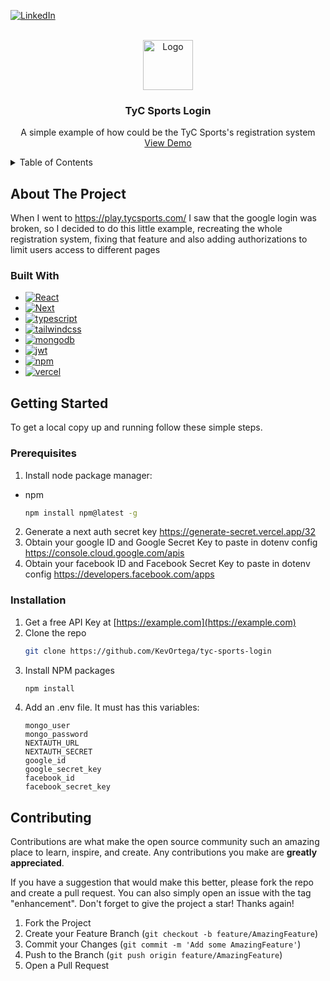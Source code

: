 [![LinkedIn][linkedin-shield]][linkedin-url]

<!-- PROJECT LOGO -->
<br />
<div align="center">
  <a href="https://github.com/othneildrew/Best-README-Template">
    <img src="https://media.tycsports.com/files/2020/03/06/90689/logo-tyc_416x234.jpg?v=1" alt="Logo" width="80" height="80">
  </a>

  <h3 align="center">TyC Sports Login</h3>

  <p align="center">
    A simple example of how could be the TyC Sports's registration system
    <br />
    <a href="https://tyc-sports-login.vercel.app/">View Demo</a>
  </p>
</div>

<!-- TABLE OF CONTENTS -->
<details>
  <summary>Table of Contents</summary>
  <ol>
    <li>
      <a href="#about-the-project">About The Project</a>
      <ul>
        <li><a href="#built-with">Built With</a></li>
      </ul>
    </li>
    <li>
      <a href="#getting-started">Getting Started</a>
      <ul>
        <li><a href="#prerequisites">Prerequisites</a></li>
        <li><a href="#installation">Installation</a></li>
      </ul>
    </li>
    <li><a href="#contributing">Contributing</a></li>
  </ol>
</details>

<!-- ABOUT THE PROJECT -->

## About The Project

When I went to https://play.tycsports.com/ I saw that the google login was broken, so I decided to do this little example, recreating the whole registration system, fixing that feature and also adding authorizations to limit users access to different pages

### Built With

- [![React][React.js]][React-url]
- [![Next][Next.js]][Next-url]
- [![typescript][typescript]][typescript-url]
- [![tailwindcss][tailwindcss]][tailwindcss-url]
- [![mongodb][mongodb]][mongodb-url]
- [![jwt][jwt]][jwt-url]
- [![npm][npm]][npm-url]
- [![vercel][vercel]][vercel-url]

<!-- GETTING STARTED -->

## Getting Started

To get a local copy up and running follow these simple steps.

### Prerequisites

1.  Install node package manager:

- npm
  ```sh
  npm install npm@latest -g
  ```

2. Generate a next auth secret key https://generate-secret.vercel.app/32
3. Obtain your google ID and Google Secret Key to paste in dotenv config https://console.cloud.google.com/apis
4. Obtain your facebook ID and Facebook Secret Key to paste in dotenv config https://developers.facebook.com/apps

### Installation

1. Get a free API Key at [https://example.com](https://example.com)
2. Clone the repo
   ```sh
   git clone https://github.com/KevOrtega/tyc-sports-login
   ```
3. Install NPM packages
   ```sh
   npm install
   ```
4. Add an .env file. It must has this variables:
   ```
   mongo_user
   mongo_password
   NEXTAUTH_URL
   NEXTAUTH_SECRET
   google_id
   google_secret_key
   facebook_id
   facebook_secret_key
   ```

<!-- CONTRIBUTING -->

## Contributing

Contributions are what make the open source community such an amazing place to learn, inspire, and create. Any contributions you make are **greatly appreciated**.

If you have a suggestion that would make this better, please fork the repo and create a pull request. You can also simply open an issue with the tag "enhancement".
Don't forget to give the project a star! Thanks again!

1. Fork the Project
2. Create your Feature Branch (`git checkout -b feature/AmazingFeature`)
3. Commit your Changes (`git commit -m 'Add some AmazingFeature'`)
4. Push to the Branch (`git push origin feature/AmazingFeature`)
5. Open a Pull Request

<!-- MARKDOWN LINKS & IMAGES -->
<!-- https://www.markdownguide.org/basic-syntax/#reference-style-links -->

[linkedin-shield]: https://img.shields.io/badge/-LinkedIn-black.svg?style=for-the-badge&logo=linkedin&colorB=555
[linkedin-url]: https://www.linkedin.com/in/kevortega/
[Next.js]: https://img.shields.io/badge/next.js-000000?style=for-the-badge&logo=nextdotjs&logoColor=white
[Next-url]: https://nextjs.org/
[React.js]: https://img.shields.io/badge/React-20232A?style=for-the-badge&logo=react&logoColor=61DAFB
[React-url]: https://reactjs.org/
[typescript]: https://img.shields.io/badge/typescript-%23007ACC.svg?style=for-the-badge&logo=typescript&logoColor=white
[typescript-url]: https://www.typescriptlang.org/
[tailwindcss]: https://img.shields.io/badge/tailwindcss-%2338B2AC.svg?style=for-the-badge&logo=tailwind-css&logoColor=white
[tailwindcss-url]: https://tailwindcss.com
[mongodb]: https://img.shields.io/badge/MongoDB-%234ea94b.svg?style=for-the-badge&logo=mongodb&logoColor=white
[mongodb-url]: https://www.mongodb.com/es
[jwt]: https://img.shields.io/badge/JWT-black?style=for-the-badge&logo=JSON%20web%20tokens
[jwt-url]: https://jwt.io
[npm]: https://img.shields.io/badge/NPM-%23000000.svg?style=for-the-badge&logo=npm&logoColor=white
[npm-url]: https://nodejs.org/en/download
[vercel]: https://img.shields.io/badge/vercel-%23000000.svg?style=for-the-badge&logo=vercel&logoColor=white
[vercel-url]: https://vercel.com/

